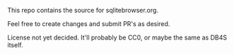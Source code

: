 This repo contains the source for sqlitebrowser.org.

Feel free to create changes and submit PR's as desired.

License not yet decided.  It'll probably be CC0, or maybe
the same as DB4S itself.
